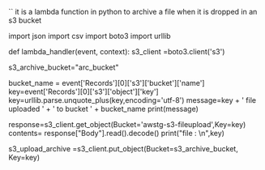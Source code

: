 `` it is a lambda function in python to archive a file when it is dropped in an s3 bucket

import json
import csv
import boto3
import urllib

def lambda_handler(event, context):
   s3_client =boto3.client('s3')
  
   s3_archive_bucket="arc_bucket"
   
   bucket_name = event['Records'][0]['s3']['bucket']['name']
   key=event['Records'][0]['s3']['object']['key']
   key=urllib.parse.unquote_plus(key,encoding='utf-8')
   message=key + ' file uploaded ' + ' to bucket ' + bucket_name
   print(message)
   
   response=s3_client.get_object(Bucket='awstg-s3-fileupload',Key=key)
   contents= response["Body"].read().decode()
   print("file : \n",key)
   
   s3_upload_archive =s3_client.put_object(Bucket=s3_archive_bucket, Key=key)
